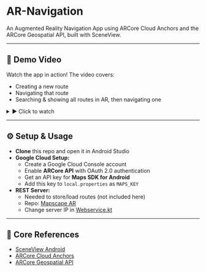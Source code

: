 # AR-Navigation

An Augmented Reality Navigation App using ARCore Cloud Anchors and the ARCore Geospatial API, built with SceneView.

---

## 🎥 Demo Video

Watch the app in action! The video covers:

- Creating a new route  
- Navigating that route  
- Searching & showing all routes in AR, then navigating one

<details>
<summary>▶️ Click to watch</summary>

<iframe 
  width="560" 
  height="315" 
  src="https://www.youtube.com/embed/LICAceF-56M" 
  title="AR-Navigation Demo" 
  frameborder="0" 
  allow="accelerometer; autoplay; clipboard-write; encrypted-media; gyroscope; picture-in-picture" 
  allowfullscreen>
</iframe>

</details>

---

## ⚙️ Setup & Usage

- **Clone** this repo and open it in Android Studio  
- **Google Cloud Setup:**  
  - Create a Google Cloud Console account  
  - Enable **ARCore API** with OAuth 2.0 authentication  
  - Get an API key for **Maps SDK for Android**  
  - Add this key to `local.properties` as `MAPS_KEY`  
- **REST Server:**  
  - Needed to store/load routes (not included here)  
  - Repo: [Mapscape AR](https://github.com/AstroTech-666/Mapscape-AR)  
  - Change server IP in [Webservice.kt](https://github.com/AstroTech-666/Mapscape-AR/blob/master/app/src/main/java/de/morhenn/ar_navigation/persistance/Webservice.kt)  

---

## 🔗 Core References

- [SceneView Android](https://github.com/SceneView/sceneview-android)  
- [ARCore Cloud Anchors](https://developers.google.com/ar/develop/cloud-anchors)  
- [ARCore Geospatial API](https://developers.google.com/ar/develop/geospatial)
